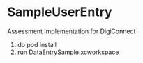 # SampleUserEntry
Assessment Implementation for DigiConnect
1. do pod install 
2. run DataEntrySample.xcworkspace
